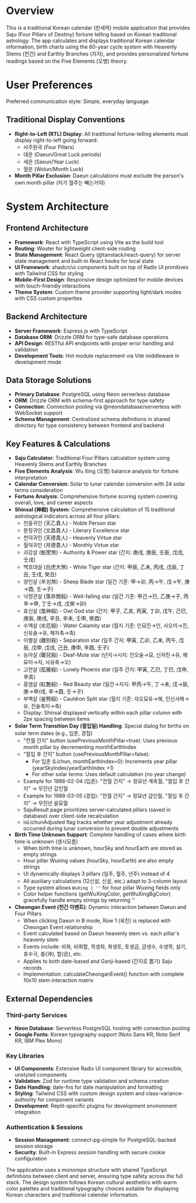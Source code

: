 # Overview

This is a traditional Korean calendar (만세력) mobile application that provides Saju (Four Pillars of Destiny) fortune telling based on Korean traditional astrology. The app calculates and displays traditional Korean calendar information, birth charts using the 60-year cycle system with Heavenly Stems (천간) and Earthly Branches (지지), and provides personalized fortune readings based on the Five Elements (오행) theory.

# User Preferences

Preferred communication style: Simple, everyday language.

## Traditional Display Conventions
- **Right-to-Left (RTL) Display**: All traditional fortune-telling elements must display right-to-left going forward:
  - 사주원국 (Four Pillars)
  - 대운 (Daeun/Great Luck periods) 
  - 세운 (Saeun/Year Luck)
  - 월운 (Wolun/Month Luck)
- **Month Pillar Exclusion**: Daeun calculations must exclude the person's own month pillar (자기 월주는 빼는거야)

# System Architecture

## Frontend Architecture
- **Framework**: React with TypeScript using Vite as the build tool
- **Routing**: Wouter for lightweight client-side routing
- **State Management**: React Query (@tanstack/react-query) for server state management and built-in React hooks for local state
- **UI Framework**: shadcn/ui components built on top of Radix UI primitives with Tailwind CSS for styling
- **Mobile-First Design**: Responsive design optimized for mobile devices with touch-friendly interactions
- **Theme System**: Custom theme provider supporting light/dark modes with CSS custom properties

## Backend Architecture
- **Server Framework**: Express.js with TypeScript
- **Database ORM**: Drizzle ORM for type-safe database operations
- **API Design**: RESTful API endpoints with proper error handling and validation
- **Development Tools**: Hot module replacement via Vite middleware in development mode

## Data Storage Solutions
- **Primary Database**: PostgreSQL using Neon serverless database
- **ORM**: Drizzle ORM with schema-first approach for type safety
- **Connection**: Connection pooling via @neondatabase/serverless with WebSocket support
- **Schema Management**: Centralized schema definitions in shared directory for type consistency between frontend and backend

## Key Features & Calculations
- **Saju Calculator**: Traditional Four Pillars calculation system using Heavenly Stems and Earthly Branches
- **Five Elements Analysis**: Wu Xing (오행) balance analysis for fortune interpretation
- **Calendar Conversion**: Solar to lunar calendar conversion with 24 solar terms consideration
- **Fortune Analysis**: Comprehensive fortune scoring system covering overall, love, and career aspects
- **Shinsal (神殺) System**: Comprehensive calculation of 15 traditional astrological indicators across all four pillars:
  - 천을귀인 (天乙貴人) - Noble Person star
  - 문창귀인 (文昌貴人) - Literary Excellence star
  - 천덕귀인 (天德貴人) - Heavenly Virtue star
  - 월덕귀인 (月德貴人) - Monthly Virtue star
  - 괴강살 (魁罡煞) - Authority & Power star (간지: 庚戌, 庚辰, 壬辰, 戊戌, 壬戌)
  - 백호대살 (白虎大煞) - White Tiger star (간지: 甲辰, 乙未, 丙戌, 戊辰, 丁丑, 壬戌, 癸丑)
  - 양인살 (羊刃煞) - Sheep Blade star (일간 기준: 甲→卯, 丙→午, 戊→午, 庚→酉, 壬→子)
  - 낙정관살 (落井關殺) - Well-falling star (일간 기준: 甲己→巳, 乙庚→子, 丙辛→申, 丁壬→戌, 戊癸→卯)
  - 효신살 (梟神殺) - Owl God star (간지: 甲子, 乙亥, 丙寅, 丁卯, 戊午, 己巳, 庚辰, 庚戌, 辛丑, 辛未, 壬申, 癸酉)
  - 수액살 (水厄殺) - Water Calamity star (월지 기준: 인묘진→인, 사오미→진, 신유술→유, 해자축→축)
  - 이별살 (離別殺) - Separation star (일주 간지: 甲寅, 乙卯, 乙未, 丙午, 戊辰, 戊申, 戊戌, 己丑, 庚申, 辛酉, 壬子)
  - 농아살 (聾兒殺) - Deaf-Mute star (년지→시지: 인오술→묘, 신자진→유, 해묘미→자, 사유축→오)
  - 고란살 (孤鸞殺) - Lonely Phoenix star (일주 간지: 甲寅, 乙巳, 丁巳, 戊申, 辛亥)
  - 홍염살 (紅艶殺) - Red Beauty star (일간→지지: 甲丙→午, 丁→未, 戊→辰, 庚→申/戌, 辛→酉, 壬→子)
  - 부벽살 (釜劈殺) - Cauldron Split star (월지 기준: 자오묘유→해, 인신사해→유, 진술축미→축)
  - Display: Shinsal displayed vertically within each pillar column with 2px spacing between items
- **Solar Term Transition Day (절입일) Handling**: Special dialog for births on solar term dates (e.g., 입춘, 경칩)
  - "전월 간지" button (usePreviousMonthPillar=true): Uses previous month pillar by decrementing monthEarthIndex
  - "절입 후 간지" button (usePreviousMonthPillar=false): 
    - For 입춘 (Lichun, monthEarthIndex=0): Increments year pillar (yearSkyIndex/yearEarthIndex +1)
    - For other solar terms: Uses default calculation (no year change)
  - Example for 1988-02-04 (입춘): "전월 간지" → 정묘년 계축월, "절입 후 간지" → 무진년 갑인월
  - Example for 1988-03-05 (경칩): "전월 간지" → 정묘년 갑인월, "절입 후 간지" → 무진년 을묘월
  - SajuResult page prioritizes server-calculated pillars (saved in database) over client-side recalculation
  - isLichunAdjusted flag tracks whether year adjustment already occurred during lunar conversion to prevent double adjustments
- **Birth Time Unknown Support**: Complete handling of cases where birth time is unknown (생시모름)
  - When birth time is unknown, hourSky and hourEarth are stored as empty strings
  - Hour pillar Wuxing values (hourSky, hourEarth) are also empty strings
  - UI dynamically displays 3 pillars (일주, 월주, 년주) instead of 4
  - All auxiliary calculations (12신살, 신살, etc.) adapt to 3-column layout
  - Type system allows `WuXing | ''` for hour pillar Wuxing fields only
  - Color helper functions (getWuXingColor, getWuXingBgColor) gracefully handle empty strings by returning ''
- **Cheongan Event (천간 이벤트)**: Dynamic interaction between Daeun and Four Pillars
  - When clicking Daeun in B mode, Row 1 (육친) is replaced with Cheongan Event relationship
  - Event calculated based on Daeun heavenly stem vs. each pillar's heavenly stem
  - Events include: 비화, 비화합, 목생화, 화생토, 토생금, 금생수, 수생목, 설기, 휴수극, 충(沖), 합(合), etc.
  - Applies to both date-based and Ganji-based (간지로 뽑기) Saju records
  - Implementation: calculateCheonganEvent() function with complete 10x10 stem interaction matrix

## External Dependencies

### Third-party Services
- **Neon Database**: Serverless PostgreSQL hosting with connection pooling
- **Google Fonts**: Korean typography support (Noto Sans KR, Noto Serif KR, IBM Plex Mono)

### Key Libraries
- **UI Components**: Extensive Radix UI component library for accessible, unstyled components
- **Validation**: Zod for runtime type validation and schema creation
- **Date Handling**: date-fns for date manipulation and formatting
- **Styling**: Tailwind CSS with custom design system and class-variance-authority for component variants
- **Development**: Replit-specific plugins for development environment integration

### Authentication & Sessions
- **Session Management**: connect-pg-simple for PostgreSQL-backed session storage
- **Security**: Built-in Express session handling with secure cookie configuration

The application uses a monorepo structure with shared TypeScript definitions between client and server, ensuring type safety across the full stack. The design system follows Korean cultural aesthetics with warm color palettes and traditional typography choices suitable for displaying Korean characters and traditional calendar information.